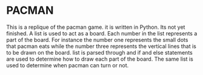 # PACMAN
This is a replique of the pacman game. it is written in Python. Its not yet finished. A list is used to act as a board. Each number in the list represents a part of the board. For instance the number one represents the small dots that pacman eats while the number three represents the vertical lines that is to be drawn on the board. list is parsed through and if and else statements are used to determine how to draw each part of the board. 
The same list is used to determine when pacman can turn or not. 
